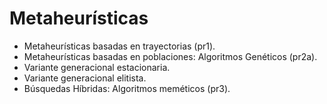Metaheurísticas
===============

- Metaheurísticas basadas en trayectorias (pr1).
- Metaheurísticas basadas en poblaciones: Algoritmos Genéticos (pr2a).
 - Variante generacional estacionaria.
 - Variante generacional elitista.
- Búsquedas Híbridas: Algoritmos meméticos (pr3).
